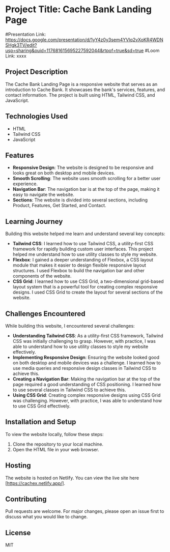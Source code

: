# Project Title: Cache Bank Landing Page

#Presentation Link: https://docs.google.com/presentation/d/1yY4z0y3sem4YVlq2vXoKR4WDNSHgk3TV/edit?usp=sharing&ouid=117681615695227592044&rtpof=true&sd=true
#Loom Link: xxxx
## Project Description

The Cache Bank Landing Page is a responsive website that serves as an introduction to Cache Bank. It showcases the bank's services, features, and contact information. The project is built using HTML, Tailwind CSS, and JavaScript.

## Technologies Used

- HTML
- Tailwind CSS
- JavaScript

## Features

- **Responsive Design**: The website is designed to be responsive and looks great on both desktop and mobile devices.
- **Smooth Scrolling**: The website uses smooth scrolling for a better user experience.
- **Navigation Bar**: The navigation bar is at the top of the page, making it easy to navigate the website.
- **Sections**: The website is divided into several sections, including Product, Features, Get Started, and Contact.

## Learning Journey

Building this website helped me learn and understand several key concepts:

- **Tailwind CSS**: I learned how to use Tailwind CSS, a utility-first CSS framework for rapidly building custom user interfaces. This project helped me understand how to use utility classes to style my website.
- **Flexbox**: I gained a deeper understanding of Flexbox, a CSS layout module that makes it easier to design flexible responsive layout structures. I used Flexbox to build the navigation bar and other components of the website.
- **CSS Grid**: I learned how to use CSS Grid, a two-dimensional grid-based layout system that is a powerful tool for creating complex responsive designs. I used CSS Grid to create the layout for several sections of the website.

## Challenges Encountered

While building this website, I encountered several challenges:

- **Understanding Tailwind CSS**: As a utility-first CSS framework, Tailwind CSS was initially challenging to grasp. However, with practice, I was able to understand how to use utility classes to style my website effectively.
- **Implementing Responsive Design**: Ensuring the website looked good on both desktop and mobile devices was a challenge. I learned how to use media queries and responsive design classes in Tailwind CSS to achieve this.
- **Creating a Navigation Bar**: Making the navigation bar at the top of the page required a good understanding of CSS positioning. I learned how to use several classes in Tailwind CSS to achieve this.
- **Using CSS Grid**: Creating complex responsive designs using CSS Grid was challenging. However, with practice, I was able to understand how to use CSS Grid effectively.

## Installation and Setup

To view the website locally, follow these steps:

1. Clone the repository to your local machine.
2. Open the HTML file in your web browser.

## Hosting

The website is hosted on Netlify. You can view the live site here [https://cachex.netlify.app/].

## Contributing

Pull requests are welcome. For major changes, please open an issue first to discuss what you would like to change.

## License

MIT
